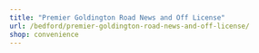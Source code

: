 ```yaml
---
title: "Premier Goldington Road News and Off License"
url: /bedford/premier-goldington-road-news-and-off-license/
shop: convenience
---
```

